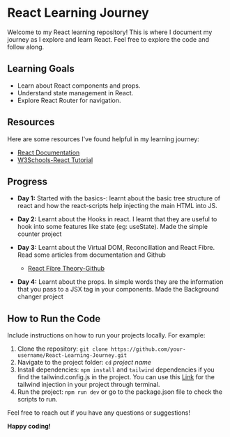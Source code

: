 # React Learning Journey

Welcome to my React learning repository! This is where I document my journey as I explore and learn React. Feel free to explore the code and follow along.

<!-- ## Table of Contents

- [Projects](#projects)
- [Learning Goals](#learning-goals)
- [Resources](#resources)
- [Progress](#progress) -->
<!-- 
## Projects

- [Project 1: Name](link)
- [Project 2: Name](link) -->

## Learning Goals

-  Learn about React components and props.
-  Understand state management in React.
-  Explore React Router for navigation.
<!-- - [ ] Integrate external APIs with React.
- [ ] Experiment with stateful and stateless functional components. -->

## Resources

Here are some resources I've found helpful in my learning journey:

- [React Documentation](https://react.dev/learn)
- [W3Schools-React Tutorial](https://www.w3schools.com/REACT/DEFAULT.ASP)


## Progress

- **Day 1:** Started with the basics-: learnt about the basic tree structure of react and how the react-scripts help injecting the main HTML into JS. 

- **Day 2:** Learnt about the Hooks in react. I learnt that they are useful to hook into some features like state (eg: useState). Made the simple counter project

- **Day 3:** Learnt about the Virtual DOM, Reconcillation and React Fibre. Read some articles from documentation and Github
    - [React Fibre Theory-Github](https://github.com/acdlite/react-fiber-architecture)

- **Day 4:** Learnt about the props. In simple words they are the information that you pass to a JSX tag in your components. Made the Background changer project


## How to Run the Code

Include instructions on how to run your projects locally. For example:

1. Clone the repository: `git clone https://github.com/your-username/React-Learning-Journey.git`
2. Navigate to the project folder: `cd` *project name*
3. Install dependencies: `npm install` and `tailwind` dependencies if you find the tailwind.config.js in the project.
You can use this [Link](https://tailwindcss.com/docs/installation) for the tailwind injection in your project through terminal.
4. Run the project: `npm run dev` or go to the package.json file to check the scripts to run.

Feel free to reach out if you have any questions or suggestions!


**Happy coding!**
